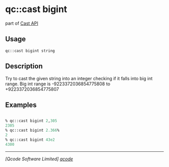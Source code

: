 qc::cast bigint
================

part of [Cast API](../cast.md)

Usage
-----
`qc::cast bigint string`

Description
-----------
Try to cast the given string into an integer checking if it falls into big int range.
Big int range is -9223372036854775808 to +9223372036854775807

Examples
--------
```tcl

% qc::cast bigint 2,305
2305
% qc::cast bigint 2.366%
2
% qc::cast bigint 43e2
4300

```

----------------------------------
*[Qcode Software Limited] [qcode]*

[qcode]: http://www.qcode.co.uk "Qcode Software"
